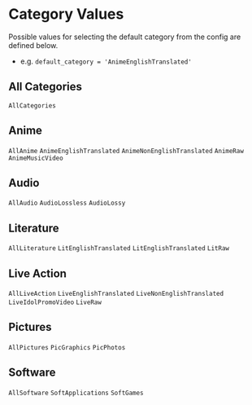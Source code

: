 # Category Values
Possible values for selecting the default category from the config are defined below.
  - e.g. `default_category = 'AnimeEnglishTranslated'`

## All Categories
`AllCategories`

## Anime
`AllAnime`
`AnimeEnglishTranslated`
`AnimeNonEnglishTranslated`
`AnimeRaw`
`AnimeMusicVideo`

## Audio
`AllAudio`
`AudioLossless`
`AudioLossy`

## Literature
`AllLiterature`
`LitEnglishTranslated`
`LitEnglishTranslated`
`LitRaw`

## Live Action
`AllLiveAction`
`LiveEnglishTranslated`
`LiveNonEnglishTranslated`
`LiveIdolPromoVideo`
`LiveRaw`

## Pictures
`AllPictures`
`PicGraphics`
`PicPhotos`

## Software
`AllSoftware`
`SoftApplications`
`SoftGames`
